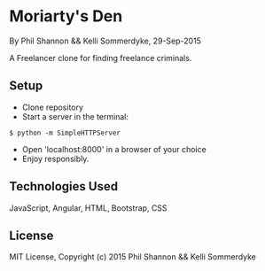 Moriarty's Den
==========

By Phil Shannon && Kelli Sommerdyke, 29-Sep-2015

A Freelancer clone for finding freelance criminals.

Setup
----------
* Clone repository
* Start a server in the terminal:
```
$ python -m SimpleHTTPServer
```
* Open 'localhost:8000' in a browser of your choice
* Enjoy responsibly.

Technologies Used
----------
JavaScript, Angular, HTML, Bootstrap, CSS

License
----------
MIT License, Copyright (c) 2015 Phil Shannon && Kelli Sommerdyke
